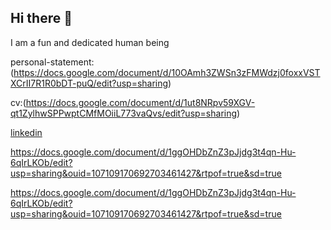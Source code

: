 ## Hi there 👋

I am a fun and dedicated human being

personal-statement:(https://docs.google.com/document/d/10OAmh3ZWSn3zFMWdzj0foxxVSTXCrII7R1R0bDT-puQ/edit?usp=sharing)

cv:(https://docs.google.com/document/d/1ut8NRpv59XGV-qt1ZylhwSPPwptCMfMOiiL773vaQvs/edit?usp=sharing)

[linkedin](https://www.linkedin.com/in/sabella-fisseha/)

https://docs.google.com/document/d/1ggOHDbZnZ3pJjdg3t4qn-Hu-6qIrLKOb/edit?usp=sharing&ouid=107109170692703461427&rtpof=true&sd=true

https://docs.google.com/document/d/1ggOHDbZnZ3pJjdg3t4qn-Hu-6qIrLKOb/edit?usp=sharing&ouid=107109170692703461427&rtpof=true&sd=true
